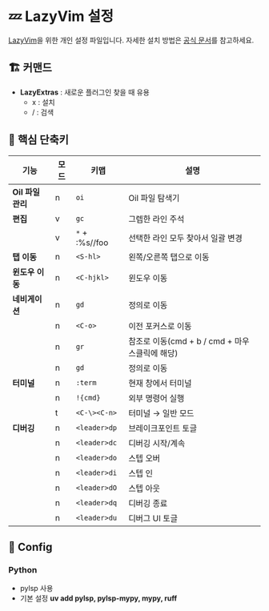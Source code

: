 # 💤 LazyVim 설정

[LazyVim](https://github.com/LazyVim/LazyVim)을 위한 개인 설정 파일입니다.
자세한 설치 방법은 [공식 문서](https://lazyvim.github.io/installation)를 참고하세요.

## 🏗️ 커맨드

- **LazyExtras** : 새로운 플러그인 찾을 때 유용
  - x : 설치
  - / : 검색

## 🎯 핵심 단축키

| 기능              | 모드 | 키맵           | 설명                                           |
| ----------------- | ---- | -------------- | ---------------------------------------------- |
| **Oil 파일 관리** | n    | `oi`           | Oil 파일 탐색기                                |
| **편집**          | v    | `gc`           | 그렙한 라인 주석                               |
|                   | v    | `*` + :%s//foo | 선택한 라인 모두 찾아서 일괄 변경              |
| **탭 이동**       | n    | `<S-hl>`       | 왼쪽/오른쪽 탭으로 이동                        |
| **윈도우 이동**   | n    | `<C-hjkl>`     | 윈도우 이동                                    |
| **네비게이션**    | n    | `gd`           | 정의로 이동                                    |
|                   | n    | `<C-o>`        | 이전 포커스로 이동                             |
|                   | n    | `gr`           | 참조로 이동(cmd + b / cmd + 마우스클릭에 해당) |
|                   | n    | `gd`           | 정의로 이동                                    |
| **터미널**        | n    | `:term`        | 현재 창에서 터미널                             |
|                   | n    | `!{cmd}`       | 외부 명령어 실행                               |
|                   | t    | `<C-\><C-n>`   | 터미널 → 일반 모드                             |
| **디버깅**        | n    | `<leader>dp`   | 브레이크포인트 토글                            |
|                   | n    | `<leader>dc`   | 디버깅 시작/계속                               |
|                   | n    | `<leader>do`   | 스텝 오버                                      |
|                   | n    | `<leader>di`   | 스텝 인                                        |
|                   | n    | `<leader>dO`   | 스텝 아웃                                      |
|                   | n    | `<leader>dq`   | 디버깅 종료                                    |
|                   | n    | `<leader>du`   | 디버그 UI 토글                                 |

## 🧭 Config

### Python

- pylsp 사용
- 기본 설정 **uv add pylsp, pylsp-mypy, mypy, ruff**
